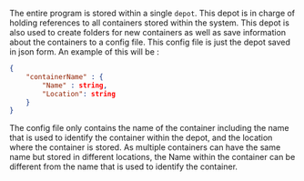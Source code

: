 
The entire program is stored within a single `depot`. This depot is in charge of holding references to all containers stored within the system. This depot is also used to create folders for new containers as well as save information about the containers to a config file. This config file is just the depot saved in json form. An example of this will be : 
```json
{
	"containerName" : {
		"Name" : string,
		"Location": string
	}
}
```

The config file only contains the name of the container including the name that is used to identify the container within the depot, and the location where the container is stored. As multiple containers can have the same name but stored in different locations, the Name within the container can be different from the name that is used to identify the container. 

